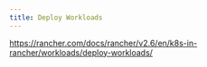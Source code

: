 ```yaml
---
title: Deploy Workloads
---
```


https://rancher.com/docs/rancher/v2.6/en/k8s-in-rancher/workloads/deploy-workloads/